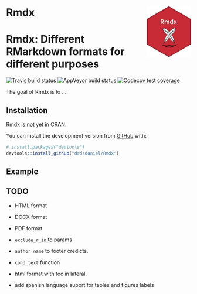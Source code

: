 
<!-- README.md is generated from README.Rmd. Please edit that file -->

# Rmdx <img src='man/figures/logo.png' align="right" height="139" />

# Rmdx: Different RMarkdown formats for different purposes

<!-- badges: start -->

[![Travis build
status](https://travis-ci.com/drdsdaniel/Rmdx.svg?branch=master)](https://travis-ci.com/drdsdaniel/Rmdx)
[![AppVeyor build
status](https://ci.appveyor.com/api/projects/status/github/drdsdaniel/Rmdx?branch=master&svg=true)](https://ci.appveyor.com/project/drdsdaniel/Rmdx)
[![Codecov test
coverage](https://codecov.io/gh/drdsdaniel/Rmdx/branch/master/graph/badge.svg)](https://codecov.io/gh/drdsdaniel/Rmdx?branch=master)
<!-- badges: end -->

The goal of Rmdx is to …

## Installation

Rmdx is not yet in CRAN.

<!-- You can install the released version of Rmdx from [CRAN](https://CRAN.R-project.org) with: -->

<!-- ``` r -->

<!-- install.packages("Rmdx") -->

<!-- ``` -->

You can install the development version from
[GitHub](https://github.com/) with:

``` r
# install.packages("devtools")
devtools::install_github("drdsdaniel/Rmdx")
```

## Example

## TODO

  - HTML format

  - DOCX format

  - PDF format

  - `exclude_r_in` to params
    <!-- Necesito hacer que las funciones puedan acceder a los parámetros. -->
    <!-- https://community.rstudio.com/t/how-to-solve-no-visible-binding-for-global-variable-note/28887 -->

  - `author name` to footer credicts.

<!-- Se puede hacer que el html del footer se genere dinámicamente en cada corrida y se guarde en un archivo temporal. De esa forma el nombre para los créditos se pasa como un argumento a la función generadora de los formatos html. -->

  - `cond_text` function

  - html format with toc in lateral.

  - add spanish language suport for tables and figures labels

<!-- Es importante observar que todo el código del proyecto debe ser compatible con los formatos que quieras utilizar. -->
